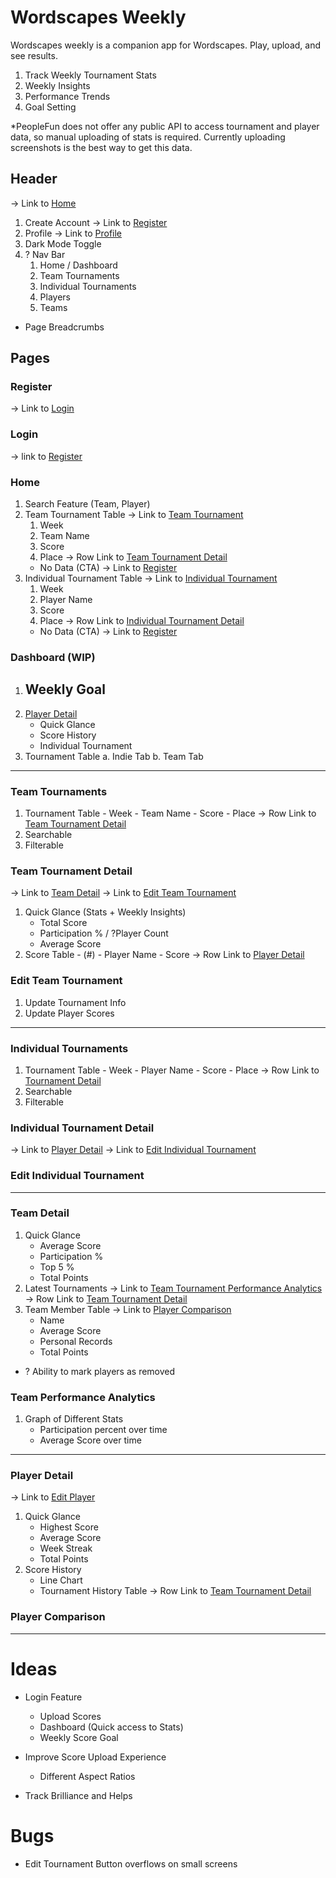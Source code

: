# Wordscapes Weekly

Wordscapes weekly is a companion app for Wordscapes. Play, upload, and see results.

1. Track Weekly Tournament Stats
2. Weekly Insights
3. Performance Trends
4. Goal Setting

\*PeopleFun does not offer any public API to access tournament and player data, so manual uploading of stats is required. Currently uploading screenshots is the best way to get this data.

## Header

-> Link to [Home](#home)

1. Create Account -> Link to [Register](#register)
2. Profile -> Link to [Profile](#profile)
3. Dark Mode Toggle
4. ? Nav Bar
   1. Home / Dashboard
   2. Team Tournaments
   3. Individual Tournaments
   4. Players
   5. Teams

- Page Breadcrumbs

## Pages

### Register

-> Link to [Login](#login)

### Login

-> link to [Register](#register)

### Home

1. Search Feature (Team, Player)
2. Team Tournament Table -> Link to [Team Tournament](#team-tournaments)
   1. Week
   2. Team Name
   3. Score
   4. Place
      -> Row Link to [Team Tournament Detail](#team-tournament-detail)
   - No Data (CTA) -> Link to [Register](#register)
3. Individual Tournament Table -> Link to [Individual Tournament](#individual-tournaments)
   1. Week
   2. Player Name
   3. Score
   4. Place
      -> Row Link to [Individual Tournament Detail]()
   - No Data (CTA) -> Link to [Register](#register)

### Dashboard (WIP)

1. ## Weekly Goal
2. [Player Detail](#player-detail)
   - Quick Glance
   - Score History
   - Individual Tournament
3. Tournament Table
   a. Indie Tab
   b. Team Tab

---

### Team Tournaments

1. Tournament Table - Week - Team Name - Score - Place
   -> Row Link to [Team Tournament Detail](#team-tournament-detail)
2. Searchable
3. Filterable

### Team Tournament Detail

-> Link to [Team Detail](#team-detail)
-> Link to [Edit Team Tournament](#edit-team-tournament)

1. Quick Glance (Stats + Weekly Insights)
   - Total Score
   - Participation % / ?Player Count
   - Average Score
2. Score Table - (#) - Player Name - Score
   -> Row Link to [Player Detail](#player-detail)

### Edit Team Tournament

1. Update Tournament Info
2. Update Player Scores

---

### Individual Tournaments

1. Tournament Table - Week - Player Name - Score - Place
   -> Row Link to [Tournament Detail](#individual-tournament-detail)
2. Searchable
3. Filterable

### Individual Tournament Detail

-> Link to [Player Detail](#player-detail)
-> Link to [Edit Individual Tournament](#edit-individual-tournament)

### Edit Individual Tournament

---

### Team Detail

1. Quick Glance
   - Average Score
   - Participation %
   - Top 5 %
   - Total Points
2. Latest Tournaments -> Link to [Team Tournament Performance Analytics](#team-tournament-performance-analytics)
   -> Row Link to [Team Tournament Detail](#team-tournament-detail)
3. Team Member Table -> Link to [Player Comparison](#player-comparison)
   - Name
   - Average Score
   - Personal Records
   - Total Points

- ? Ability to mark players as removed

### Team Performance Analytics

1. Graph of Different Stats
   - Participation percent over time
   - Average Score over time

---

### Player Detail

-> Link to [Edit Player](#edit-player)

1. Quick Glance
   - Highest Score
   - Average Score
   - Week Streak
   - Total Points
2. Score History
   - Line Chart
   - Tournament History Table
     -> Row Link to [Team Tournament Detail](#team-tournament-detail)

### Player Comparison

---

# Ideas

- Login Feature

  - Upload Scores
  - Dashboard (Quick access to Stats)
  - Weekly Score Goal

- Improve Score Upload Experience
  - Different Aspect Ratios
- Track Brilliance and Helps

# Bugs

- Edit Tournament Button overflows on small screens
